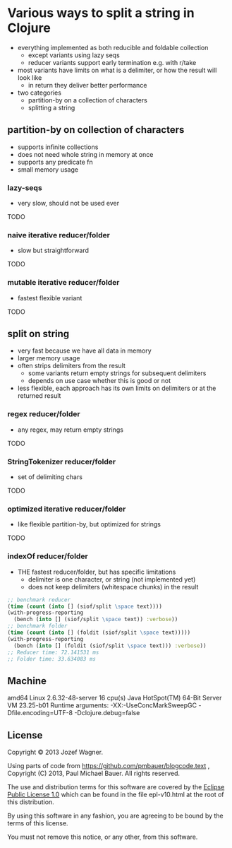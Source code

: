 # Various ways to split a string in Clojure

* everything implemented as both reducible
  and foldable collection
  * except variants using lazy seqs
  * reducer variants support early termination e.g. with r/take
* most variants have limits on what is a delimiter, or
  how the result will look like
  * in return they deliver better performance
* two categories
  * partition-by on a collection of characters
  * splitting a string

## partition-by on collection of characters

* supports infinite collections
* does not need whole string in memory at once
* supports any predicate fn
* small memory usage

### lazy-seqs

* very slow, should not be used ever

TODO

### naive iterative reducer/folder

* slow but straightforward

TODO

### mutable iterative reducer/folder

* fastest flexible variant

TODO

## split on string

* very fast because we have all data in memory
* larger memory usage
* often strips delimiters from the result
  * some variants return empty strings for subsequent delimiters
  * depends on use case whether this is good or not
* less flexible, each approach has its own limits on delimiters
  or at the returned result

### regex reducer/folder

* any regex, may return empty strings

TODO

### StringTokenizer reducer/folder

* set of delimiting chars

TODO

### optimized iterative reducer/folder

* like flexible partition-by, but optimized for strings

TODO
  
### indexOf reducer/folder

* THE fastest reducer/folder, but has specific limitations
  * delimiter is one character, or string (not implemented yet)
  * does not keep delimiters (whitespace chunks) in the result

```clojure  
;; benchmark reducer
(time (count (into [] (siof/split \space text))))
(with-progress-reporting
  (bench (into [] (siof/split \space text)) :verbose))
;; benchmark folder
(time (count (into [] (foldit (siof/split \space text)))))
(with-progress-reporting
  (bench (into [] (foldit (siof/split \space text))) :verbose))
;; Reducer time: 72.141531 ms
;; Folder time: 33.634083 ms
```

## Machine

amd64 Linux 2.6.32-48-server 16 cpu(s)
Java HotSpot(TM) 64-Bit Server VM 23.25-b01
Runtime arguments: -XX:-UseConcMarkSweepGC -Dfile.encoding=UTF-8 -Dclojure.debug=false

## License

Copyright © 2013 Jozef Wagner.

Using parts of code from https://github.com/pmbauer/blogcode.text , Copyright (C) 2013, Paul Michael Bauer. All rights reserved.

The use and distribution terms for this software are covered by the [Eclipse Public License 1.0](http://opensource.org/licenses/eclipse-1.0.php) which can be found in the file epl-v10.html at the root of this distribution.

By using this software in any fashion, you are agreeing to be bound by the terms of this license.

You must not remove this notice, or any other, from this software.
